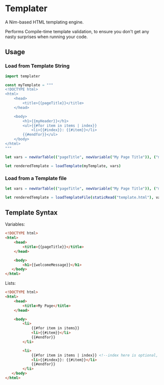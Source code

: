 # Templater

A Nim-based HTML templating engine.

Performs Compile-time template validation, to ensure you don't get any nasty surprises when running your code.

## Usage

### Load from Template String

```nim
import templater

const myTemplate = """
<!DOCTYPE html>
<html>
    <head>
        <title>{{pageTitle}}</title>
    </head>

    <body>
        <h1>{{myHeader}}</h1>
        <ul>{{#for item in items | index}}
            <li>{{#index}}: {{#item}}</li>
        {{#endfor}}</ul>
    </body>
</html>
"""

let vars = newVarTable(("pageTitle", newVariable("My Page Title")), ("myHeader", newVariable("Page Header")), ("items", newVariable(@[newVariable("Item 0"), newVariable("Item 1")])))

let renderedTemplate = loadTemplate(myTemplate, vars)
```

### Load from a Template file

```nim
let vars = newVarTable(("pageTitle", newVariable("My Page Title")), ("myHeader", newVariable("Page Header")), ("items", newVariable(@[newVariable("Item 0"), newVariable("Item 1")])))

let renderedTemplate = loadTemplateFile(staticRead("template.html"), vars)
```

## Template Syntax

Variables:

```html
<!DOCTYPE html>
<html>
    <head>
        <title>{{pageTitle}}</title>
    </head>

    <body>
        <h1>{{welcomeMessage}}</h1>
   </body>
</html>
```

Lists:

```html
<!DOCTYPE html>
<html>
    <head>
        <title>My Page</title>
    </head>

    <body>
        <li>
            {{#for item in items}}
            <li>{{#item}}</li>
            {{#endfor}}
        </li>

        <li>
            {{#for item in items | index}} <!--index here is optional, and can be named anything-->
            <li>{{#index}}: {{#item}}</li>
            {{#endfor}}
        </li>
   </body>
</html>

```
